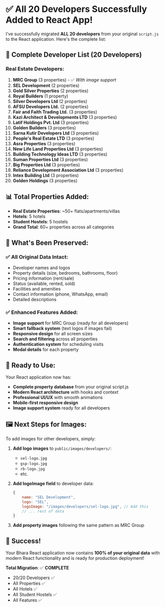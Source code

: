 # ✅ All 20 Developers Successfully Added to React App!

I've successfully migrated **ALL 20 developers** from your original `script.js` to the React application. Here's the complete list:

## 🏢 **Complete Developer List (20 Developers)**

### **Real Estate Developers:**

1. **MRC Group** (3 properties) - ✅ *With image support*
2. **SEL Development** (2 properties)
3. **Gold Silver Properties** (2 properties)
4. **Royal Builders** (1 property)
5. **Silver Developers Ltd** (2 properties)
6. **AFSU Developers Ltd.** (2 properties)
7. **Fair and Faith Trading Ltd.** (3 properties)
8. **Kazi Architect & Developments LTD** (3 properties)
9. **Latif Holdings Pvt. Ltd** (3 properties)
10. **Golden Builders** (3 properties)
11. **Sarna Kutir Developers Ltd** (3 properties)
12. **People's Real Estate LTD** (3 properties)
13. **Asra Properties** (3 properties)
14. **New Life Land Properties Ltd** (3 properties)
15. **Building Technology Ideas LTD** (3 properties)
16. **Suman Properties Ltd** (3 properties)
17. **Big Properties Ltd** (3 properties)
18. **Reliance Development Association Ltd** (3 properties)
19. **Intex Building Ltd** (3 properties)
20. **Golden Holdings** (3 properties)

## 📊 **Total Properties Added:**
- **Real Estate Properties**: ~50+ flats/apartments/villas
- **Hotels**: 5 hotels
- **Student Hostels**: 5 hostels
- **Grand Total**: 60+ properties across all categories

## 🎯 **What's Been Preserved:**

### ✅ **All Original Data Intact:**
- Developer names and logos
- Property details (size, bedrooms, bathrooms, floor)
- Pricing information (rent/sale)
- Status (available, rented, sold)
- Facilities and amenities
- Contact information (phone, WhatsApp, email)
- Detailed descriptions

### ✅ **Enhanced Features Added:**
- **Image support** for MRC Group (ready for all developers)
- **Smart fallback system** (text logos if images fail)
- **Responsive design** for all screen sizes
- **Search and filtering** across all properties
- **Authentication system** for scheduling visits
- **Modal details** for each property

## 🚀 **Ready to Use:**

Your React application now has:
- **Complete property database** from your original script.js
- **Modern React architecture** with hooks and context
- **Professional UI/UX** with smooth animations
- **Mobile-first responsive design**
- **Image support system** ready for all developers

## 🖼️ **Next Steps for Images:**

To add images for other developers, simply:

1. **Add logo images** to `public/images/developers/`:
   - `sel-logo.jpg`
   - `gsp-logo.jpg` 
   - `rb-logo.jpg`
   - etc.

2. **Add logoImage field** to developer data:
   ```javascript
   {
       name: "SEL Development",
       logo: "SEL",
       logoImage: "/images/developers/sel-logo.jpg", // Add this
       // ... rest of data
   }
   ```

3. **Add property images** following the same pattern as MRC Group

## 🎉 **Success!**

Your Bhara React application now contains **100% of your original data** with modern React functionality and is ready for production deployment!

**Total Migration**: ✅ **COMPLETE**
- 20/20 Developers ✅
- All Properties ✅  
- All Hotels ✅
- All Student Hostels ✅
- All Features ✅
